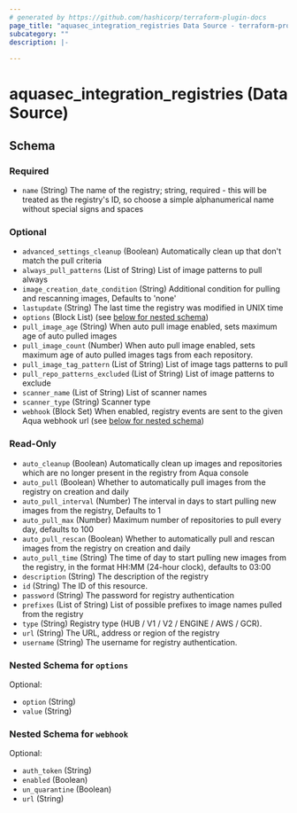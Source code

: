 ```yaml
---
# generated by https://github.com/hashicorp/terraform-plugin-docs
page_title: "aquasec_integration_registries Data Source - terraform-provider-aquasec"
subcategory: ""
description: |-
  
---
```


# aquasec_integration_registries (Data Source)





<!-- schema generated by tfplugindocs -->
## Schema

### Required

- `name` (String) The name of the registry; string, required - this will be treated as the registry's ID, so choose a simple alphanumerical name without special signs and spaces

### Optional

- `advanced_settings_cleanup` (Boolean) Automatically clean up that don't match the pull criteria
- `always_pull_patterns` (List of String) List of image patterns to pull always
- `image_creation_date_condition` (String) Additional condition for pulling and rescanning images, Defaults to 'none'
- `lastupdate` (String) The last time the registry was modified in UNIX time
- `options` (Block List) (see [below for nested schema](#nestedblock--options))
- `pull_image_age` (String) When auto pull image enabled, sets maximum age of auto pulled images
- `pull_image_count` (Number) When auto pull image enabled, sets maximum age of auto pulled images tags from each repository.
- `pull_image_tag_pattern` (List of String) List of image tags patterns to pull
- `pull_repo_patterns_excluded` (List of String) List of image patterns to exclude
- `scanner_name` (List of String) List of scanner names
- `scanner_type` (String) Scanner type
- `webhook` (Block Set) When enabled, registry events are sent to the given Aqua webhook url (see [below for nested schema](#nestedblock--webhook))

### Read-Only

- `auto_cleanup` (Boolean) Automatically clean up images and repositories which are no longer present in the registry from Aqua console
- `auto_pull` (Boolean) Whether to automatically pull images from the registry on creation and daily
- `auto_pull_interval` (Number) The interval in days to start pulling new images from the registry, Defaults to 1
- `auto_pull_max` (Number) Maximum number of repositories to pull every day, defaults to 100
- `auto_pull_rescan` (Boolean) Whether to automatically pull and rescan images from the registry on creation and daily
- `auto_pull_time` (String) The time of day to start pulling new images from the registry, in the format HH:MM (24-hour clock), defaults to 03:00
- `description` (String) The description of the registry
- `id` (String) The ID of this resource.
- `password` (String) The password for registry authentication
- `prefixes` (List of String) List of possible prefixes to image names pulled from the registry
- `type` (String) Registry type (HUB / V1 / V2 / ENGINE / AWS / GCR).
- `url` (String) The URL, address or region of the registry
- `username` (String) The username for registry authentication.

<a id="nestedblock--options"></a>
### Nested Schema for `options`

Optional:

- `option` (String)
- `value` (String)


<a id="nestedblock--webhook"></a>
### Nested Schema for `webhook`

Optional:

- `auth_token` (String)
- `enabled` (Boolean)
- `un_quarantine` (Boolean)
- `url` (String)


